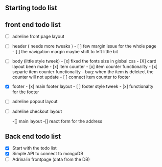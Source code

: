 ## Starting todo list

## front end todo list

- [ ] adreline front page layout

- [ ] header ( needs more tweaks ) - [ ] few margin issue for the whole page - [ ] the navigation margin maybe shift to left little bit

- [ ] body (little style tweek) - [x] fixed the fonts size in global css - [X] card layout been made - [x] item counter - [x] item counter functionallty - [x] separte item counter functionallty - bug: when the item is deleted, the counter will not update - [ ] connect item counter to footer
- [x] footer - [x] main footer layout - [ ] footer style tweek - [x] functionalty for the footer

- [ ] adreline popout layout

- [ ] adreline checkout layout

  -[] main layout
  -[] react form for the address

## Back end todo list

- [x] Start with the todo list
- [x] Simple API to connect to mongoDB
- [ ] Adrinalin frontpage (data from the DB)
